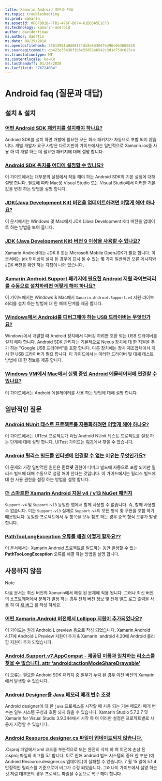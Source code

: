 ```yaml
---
title: Xamarin Android 질문과 대답
ms.topic: troubleshooting
ms.prod: xamarin
ms.assetid: 0F0FDD2B-FFB1-476F-B674-81DB3A5E1CF3
ms.technology: xamarin-android
author: davidortinau
ms.author: daortin
ms.date: 08/29/2018
ms.openlocfilehash: 28b13951a0d681ffdb8e643667e496e0b3606628
ms.sourcegitcommit: db422e33438f1b5c55852e6942c3d1d75dc025c4
ms.translationtype: MT
ms.contentlocale: ko-KR
ms.lasthandoff: 01/24/2020
ms.locfileid: "76724004"
---
```

# <a name="android-frequently-asked-questions"></a>Android faq (질문과 대답)

## <a name="installation--setup"></a>설치 & 설치

### <a name="which-android-sdk-packages-should-i-installinstall-android-sdk-packagesmd"></a>[어떤 Android SDK 패키지를 설치해야 하나요?](install-android-sdk-packages.md)

Android SDK를 설치 하면 개발에 필요한 모든 최소 패키지가 자동으로 포함 되지 않습니다. 개별 개발자 요구 사항은 다르지만이 가이드에서는 일반적으로 Xamarin.ios를 사용 하 여 개발 하는 데 필요한 패키지에 대해 설명 합니다.

### <a name="where-can-i-set-my-android-sdk-locationsandroid-sdk-locationmd"></a>[Android SDK 위치를 어디에 설정할 수 있나요?](android-sdk-location.md)

이 가이드에서는 대부분의 설정에서 작동 해야 하는 Android SDK의 기본 설정에 대해 설명 합니다. 필요에 따라 Mac용 Visual Studio 또는 Visual Studio에서 이러한 기본값을 변경 하는 방법을 설명 합니다.

### <a name="how-do-i-update-the-java-development-kit-jdk-versionupdate-jdkmd"></a>[JDK(Java Development Kit) 버전을 업데이트하려면 어떻게 해야 하나요?](update-jdk.md)

이 문서에서는 Windows 및 Mac에서 JDK (Java Development Kit) 버전을 업데이트 하는 방법을 보여 줍니다.

### <a name="can-i-use-java-development-kit-jdk-version-9-or-laterjdk9-errorsmd"></a>[JDK (Java Development Kit) 버전 9 이상을 사용할 수 있나요?](jdk9-errors.md)

Xamarin Android에는 JDK 8 또는 Microsoft Mobile OpenJDK가 필요 합니다. 이 문서에는 jdk 9 이상이 설치 된 경우에 표시 될 수 있는 몇 가지 일반적인 오류 메시지와 JDK 버전을 확인 하는 지침이 나와 있습니다.

### <a name="how-can-i-manually-install-the-android-support-libraries-required-by-the-xamarinandroidsupport-packagesinstall-android-support-librarymd"></a>[Xamarin.Android.Support 패키지에 필요한 Android 지원 라이브러리를 수동으로 설치하려면 어떻게 해야 하나요?](install-android-support-library.md)

이 가이드에서는 Windows & Mac에서 `Xamarin.Android.Support.v4` 지원 라이브러리를 설치 하는 방법에 대 한 예제 단계를 제공 합니다.

### <a name="what-usb-drivers-do-i-need-to-debug-android-on-windowsandroid-drivers-debug-windowsmd"></a>[Windows에서 Android를 디버그해야 하는 USB 드라이버는 무엇인가요?](android-drivers-debug-windows.md)

Windows에서 개발할 때 Android 장치에서 디버깅 하려면 호환 되는 USB 드라이버를 설치 해야 합니다. Android SDK 관리자는 기본적으로 Nexus 장치에 대 한 지원을 추가 하는 "Google USB 드라이버"를 포함 합니다.
다른 장치에는 장치 제조업체에서 게시 한 USB 드라이버가 필요 합니다. 이 가이드에서는 이러한 드라이버 및 대체 테스트 방법에 대 한 정보를 제공 합니다.

### <a name="is-it-possible-to-connect-to-android-emulators-running-on-a-mac-from-a-windows-vmconnect-android-emulator-mac-windowsmd"></a>[Windows VM에서 Mac에서 실행 중인 Android 에뮬레이터에 연결할 수 있나요?](connect-android-emulator-mac-windows.md)

이 가이드에서는 Android 에뮬레이터를 사용 하는 방법에 대해 설명 합니다.

## <a name="general-questions"></a>일반적인 질문

### <a name="how-do-i-automate-an-android-nunit-test-projectautomate-android-nunit-testmd"></a>[Android NUnit 테스트 프로젝트를 자동화하려면 어떻게 해야 하나요?](automate-android-nunit-test.md)

이 가이드에서는 UITest 프로젝트가 _아닌_ Android NUnit 테스트 프로젝트를 설정 하는 단계에 대해 설명 합니다. UITest 가이드는 [여기](/appcenter/test-cloud/preparing-for-upload)에서 찾을 수 있습니다.

### <a name="why-cant-my-android-release-build-connect-to-the-internetandroid-internetmd"></a>[Android 릴리스 빌드를 인터넷에 연결할 수 없는 이유는 무엇인가요?](android-internet.md)

이 문제의 가장 일반적인 원인은 **인터넷** 권한이 디버그 빌드에 자동으로 포함 되지만 릴리스 빌드에 대해 수동으로 설정 해야 한다는 것입니다. 이 가이드에서는 릴리스 빌드에 대 한 사용 권한을 설정 하는 방법을 설명 합니다.

### <a name="smarter-xamarin-android-support-v4--v13-nuget-packagesandroid-support-v4v13-librariesmd"></a>[더 스마트한 Xamarin Android 지원 v4 / v13 NuGet 패키지](android-support-v4v13-libraries.md)

`Support-v4` 및 `Support-v13` 동일한 앱에서 함께 사용할 수 없습니다. 즉, 함께 사용할 수 없습니다. 이는 `Support-v13` 실제로 `Support-v4`의 모든 형식 및 구현을 포함 하기 때문입니다. 동일한 프로젝트에서 두 항목을 모두 참조 하는 경우 중복 형식 오류가 발생 합니다.

### <a name="how-do-i-resolve-a-pathtoolongexception-errorpath-too-long-exceptionmd"></a>[PathTooLongException 오류를 해결 어떻게 할까요??](path-too-long-exception.md)

이 문서에서는 Xamarin Android 프로젝트를 빌드하는 동안 발생할 수 있는 **PathTooLongException** 오류를 해결 하는 방법을 설명 합니다.

## <a name="deprecated"></a>사용하지 않음

> [!NOTE]
> 다음 문서는 최신 버전의 Xamarin에서 해결 된 문제에 적용 됩니다. 그러나 최신 버전의 소프트웨어에서 문제가 발생 하는 경우 전체 버전 정보 및 전체 빌드 로그 출력을 사용 하 여 [새 버그](~/cross-platform/troubleshooting/questions/howto-file-bug.md) 를 작성 하세요.

### <a name="what-version-of-xamarinandroid-added-lollipop-supportxa-lollipopmd"></a>[어떤 Xamarin.Android 버전에서 Lollipop 지원이 추가되었나요?](xa-lollipop.md)

이 가이드는 원래 Android L preview 용으로 작성 되었습니다. Xamarin Android 4.17에 Android L Preview 지원이 추가 & Xamarin. android 4.20에 Android 롤리팝 지원이 추가 되었습니다.

### <a name="androidsupportv7appcompat---no-resource-found-that-matches-the-given-name-attr-androidactionmodesharedrawablemissing-action-mode-share-drawablemd"></a>[Android.Support.v7.AppCompat - 제공된 이름과 일치하는 리소스를 찾을 수 없습니다. attr ‘android:actionModeShareDrawable’](missing-action-mode-share-drawable.md)

이 오류는 필요한 Android SDK 패키지 중 일부가 누락 된 경우 이전 버전의 Xamarin에서 발생할 수 있습니다.

### <a name="adjusting-java-memory-parameters-for-the-android-designerandroid-designer-java-memorymd"></a>[Android Designer용 Java 메모리 매개 변수 조정](android-designer-java-memory.md)

Android designer에 대 한 `java` 프로세스를 시작할 때 사용 되는 기본 메모리 매개 변수는 일부 시스템 구성과 호환 되지 않을 수 있습니다. Xamarin Studio 5.7.2.7 및 Xamarin for Visual Studio 3.9.344에서 시작 하 여 이러한 설정은 프로젝트별로 사용자 지정할 수 있습니다.

### <a name="my-android-resourcedesignercs-file-will-not-updateresource-designer-wont-updatemd"></a>[Android Resource.designer.cs 파일이 업데이트되지 않습니다.](resource-designer-wont-update.md)

.Csproj 파일에서 xml 코드를 부분적으로 또는 완전히 삭제 하 여 이전에 손상 된 .csproj 파일의 버그를 5.1 합니다. 이로 인해 android 빌드 시스템의 중요 한 부분 (예: Android Resource.designer.cs 업데이트)이 실패할 수 있습니다. 7 월 15 일에 5.1.4 안정적인 릴리스를 기준으로이 버그가 수정 되었습니다. 그러나이 가이드에서 설명 하는 것 처럼 대부분의 경우 프로젝트 파일을 수동으로 복구 해야 합니다.
